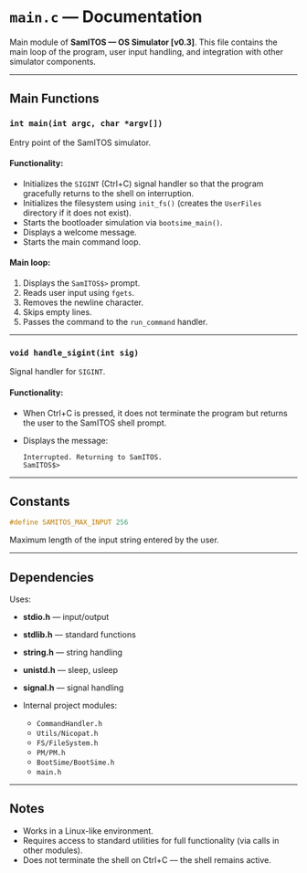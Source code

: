 # `main.c` — Documentation

Main module of **SamITOS — OS Simulator \[v0.3]**. This file contains the main loop of the program, user input handling, and integration with other simulator components.

---

## Main Functions

### `int main(int argc, char *argv[])`

Entry point of the SamITOS simulator.

#### Functionality:

* Initializes the `SIGINT` (Ctrl+C) signal handler so that the program gracefully returns to the shell on interruption.
* Initializes the filesystem using `init_fs()` (creates the `UserFiles` directory if it does not exist).
* Starts the bootloader simulation via `bootsime_main()`.
* Displays a welcome message.
* Starts the main command loop.

#### Main loop:

1. Displays the `SamITOS$>` prompt.
2. Reads user input using `fgets`.
3. Removes the newline character.
4. Skips empty lines.
5. Passes the command to the `run_command` handler.

---

### `void handle_sigint(int sig)`

Signal handler for `SIGINT`.

#### Functionality:

* When Ctrl+C is pressed, it does not terminate the program but returns the user to the SamITOS shell prompt.
* Displays the message:

  ```
  Interrupted. Returning to SamITOS.
  SamITOS$>
  ```

---

## Constants

```c
#define SAMITOS_MAX_INPUT 256
```

Maximum length of the input string entered by the user.

---

## Dependencies

Uses:

* **stdio.h** — input/output
* **stdlib.h** — standard functions
* **string.h** — string handling
* **unistd.h** — sleep, usleep
* **signal.h** — signal handling
* Internal project modules:

  * `CommandHandler.h`
  * `Utils/Nicopat.h`
  * `FS/FileSystem.h`
  * `PM/PM.h`
  * `BootSime/BootSime.h`
  * `main.h`

---

## Notes

* Works in a Linux-like environment.
* Requires access to standard utilities for full functionality (via calls in other modules).
* Does not terminate the shell on Ctrl+C — the shell remains active.
